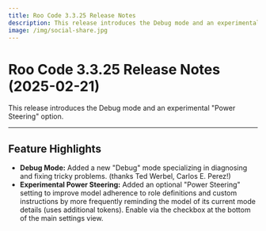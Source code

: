 ```yaml
---
title: Roo Code 3.3.25 Release Notes
description: This release introduces the Debug mode and an experimental "Power Steering" option.
image: /img/social-share.jpg
---
```


# Roo Code 3.3.25 Release Notes (2025-02-21)

This release introduces the Debug mode and an experimental "Power Steering" option.

---

## Feature Highlights

*   **Debug Mode:** Added a new "Debug" mode specializing in diagnosing and fixing tricky problems. (thanks Ted Werbel, Carlos E. Perez!)
*   **Experimental Power Steering:** Added an optional "Power Steering" setting to improve model adherence to role definitions and custom instructions by more frequently reminding the model of its current mode details (uses additional tokens). Enable via the checkbox at the bottom of the main settings view.